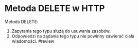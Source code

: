 # Metoda DELETE w HTTP
Metoda DELETE: 
1. Zapytania tego typu służą do usuwania zasobów. 
2. Odpowiedzi na żądania tego typu nie powinny zawierać ciała wiadomości. #review